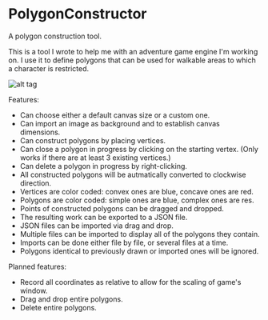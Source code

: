 # PolygonConstructor
A polygon construction tool.

This is a tool I wrote to help me with an adventure game engine I'm working on. I use it to define polygons that can be used for walkable areas to which a character is restricted.

![alt tag](http://www.alaric.us/adventure/tools/polygontool/sample.png)

Features:

* Can choose either a default canvas size or a custom one.
* Can import an image as background and to establish canvas dimensions.
* Can construct polygons by placing vertices.
* Can close a polygon in progress by clicking on the starting vertex.
    (Only works if there are at least 3 existing vertices.)
* Can delete a polygon in progress by right-clicking.
* All constructed polygons will be autmatically converted to clockwise direction.
* Vertices are color coded: convex ones are blue, concave ones are red.
* Polygons are color coded: simple ones are blue, complex ones are res.
* Points of constructed polygons can be dragged and dropped.
* The resulting work can be exported to a JSON file.
* JSON files can be imported via drag and drop.
* Multiple files can be imported to display all of the polygons they contain.
* Imports can be done either file by file, or several files at a time.
* Polygons identical to previously drawn or imported ones will be ignored. 

Planned features:

* Record all coordinates as relative to allow for the scaling of game's window.
* Drag and drop entire polygons.
* Delete entire polygons.
